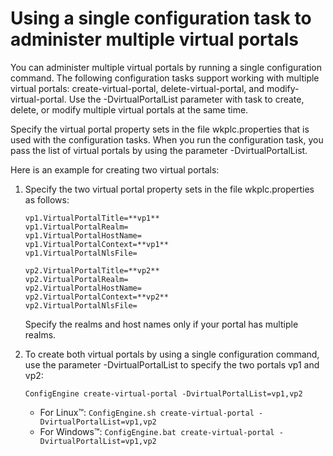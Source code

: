 # Using a single configuration task to administer multiple virtual portals

You can administer multiple virtual portals by running a single configuration command. The following configuration tasks support working with multiple virtual portals: create-virtual-portal, delete-virtual-portal, and modify-virtual-portal. Use the -DvirtualPortalList parameter with task to create, delete, or modify multiple virtual portals at the same time.

Specify the virtual portal property sets in the file wkplc.properties that is used with the configuration tasks. When you run the configuration task, you pass the list of virtual portals by using the parameter -DvirtualPortalList.

Here is an example for creating two virtual portals:

1.  Specify the two virtual portal property sets in the file wkplc.properties as follows:

    ```
    vp1.VirtualPortalTitle=**vp1**
    vp1.VirtualPortalRealm=
    vp1.VirtualPortalHostName=
    vp1.VirtualPortalContext=**vp1**
    vp1.VirtualPortalNlsFile=
    
    vp2.VirtualPortalTitle=**vp2**
    vp2.VirtualPortalRealm=
    vp2.VirtualPortalHostName=
    vp2.VirtualPortalContext=**vp2**
    vp2.VirtualPortalNlsFile=
    
    ```

    Specify the realms and host names only if your portal has multiple realms.

2.  To create both virtual portals by using a single configuration command, use the parameter -DvirtualPortalList to specify the two portals vp1 and vp2:

    ```
    ConfigEngine create-virtual-portal -DvirtualPortalList=vp1,vp2
    ```

    -   For Linux™: `ConfigEngine.sh create-virtual-portal -DvirtualPortalList=vp1,vp2`
    -   For Windows™: `ConfigEngine.bat create-virtual-portal -DvirtualPortalList=vp1,vp2`

